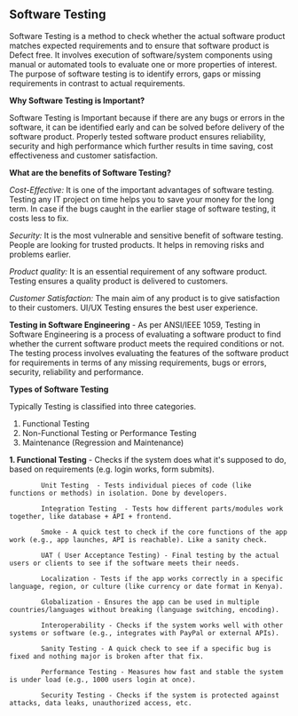 ## **Software Testing**


Software Testing is a method to check whether the actual software product matches expected requirements and to ensure that software product is Defect free. It involves execution of software/system components using manual or automated tools to evaluate one or more properties of interest. The purpose of software testing is to identify errors, gaps or missing requirements in contrast to actual requirements.

**Why Software Testing is Important?**

Software Testing is Important because if there are any bugs or errors in the software, it can be identified early and can be solved before delivery of the software product. Properly tested software product ensures reliability, security and high performance which further results in time saving, cost effectiveness and customer satisfaction.

**What are the benefits of Software Testing?**

*Cost-Effective:* It is one of the important advantages of software testing. Testing any IT project on time helps you to save your money for the long term. In case if the bugs caught in the earlier stage of software testing, it costs less to fix.

*Security:* It is the most vulnerable and sensitive benefit of software testing. People are looking for trusted products. It helps in removing risks and problems earlier.

*Product quality:* It is an essential requirement of any software product. Testing ensures a quality product is delivered to customers.

*Customer Satisfaction:* The main aim of any product is to give satisfaction to their customers. UI/UX Testing ensures the best user experience.

**Testing in Software Engineering**  - As per ANSI/IEEE 1059, Testing in Software Engineering is a process of evaluating a software product to find whether the current software product meets the required conditions or not. The testing process involves evaluating the features of the software product for requirements in terms of any missing requirements, bugs or errors, security, reliability and performance.

**Types of Software Testing**

Typically Testing is classified into three categories.

1. Functional Testing
2. Non-Functional Testing or Performance Testing
3. Maintenance (Regression and Maintenance)


**1. Functional Testing**  -  Checks if the system does what it's supposed to do, based on requirements (e.g. login works, form submits).

            Unit Testing  - Tests individual pieces of code (like functions or methods) in isolation. Done by developers.

            Integration Testing  - Tests how different parts/modules work together, like database + API + frontend.

            Smoke - A quick test to check if the core functions of the app work (e.g., app launches, API is reachable). Like a sanity check.

            UAT ( User Acceptance Testing) - Final testing by the actual users or clients to see if the software meets their needs.

            Localization - Tests if the app works correctly in a specific language, region, or culture (like currency or date format in Kenya).

            Globalization - Ensures the app can be used in multiple countries/languages without breaking (language switching, encoding).

            Interoperability - Checks if the system works well with other systems or software (e.g., integrates with PayPal or external APIs).

            Sanity Testing - A quick check to see if a specific bug is fixed and nothing major is broken after that fix.

            Performance Testing - Measures how fast and stable the system is under load (e.g., 1000 users login at once).

            Security Testing - Checks if the system is protected against attacks, data leaks, unauthorized access, etc.